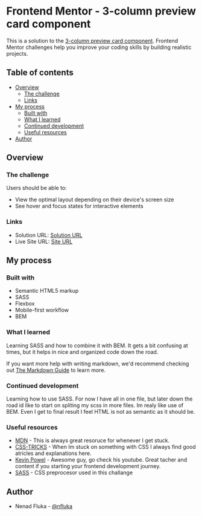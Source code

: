 # Frontend Mentor - 3-column preview card component

This is a solution to the [3-column preview card component](https://www.frontendmentor.io/challenges/3column-preview-card-component-pH92eAR2-). Frontend Mentor challenges help you improve your coding skills by building realistic projects. 

## Table of contents

- [Overview](#overview)
  - [The challenge](#the-challenge)
  - [Links](#links)
- [My process](#my-process)
  - [Built with](#built-with)
  - [What I learned](#what-i-learned)
  - [Continued development](#continued-development)
  - [Useful resources](#useful-resources)
- [Author](#author)


## Overview

### The challenge

Users should be able to:

- View the optimal layout depending on their device's screen size
- See hover and focus states for interactive elements

### Links

- Solution URL: [Solution URL](https://github.com/nfluka/three-column-preview-card)
- Live Site URL: [Site URL](https://nfluka.github.io/three-column-preview-card/)

## My process

### Built with

- Semantic HTML5 markup
- SASS
- Flexbox
- Mobile-first workflow
- BEM


### What I learned

Learning SASS and how to combine it with BEM. It gets a bit confusing at times, but it helps in nice and organized code down the road. 

If you want more help with writing markdown, we'd recommend checking out [The Markdown Guide](https://www.markdownguide.org/) to learn more.


### Continued development

Learning how to use SASS. For now I have all in one file, but later down the road id like to start on spliting my scss in more files. Im realy like use of BEM. Even I get to final result I feel HTML is not as semantic as it should be.

### Useful resources

- [MDN](https://developer.mozilla.org/en-US/) - This is always great resoruce for whenever I get stuck.
- [CSS-TRICKS](https://css-tricks.com/) - When Im stuck on something with CSS I always find good atricles and explanations here.
- [Kevin Powel](https://www.youtube.com/kevinpowell) - Awesome guy, go check his youtube. Great tacher and content if you starting your frontend development journey.
- [SASS](https://sass-lang.com/) - CSS preprocesor used in this challange

## Author

- Nenad Fluka - [@nfluka](https://www.frontendmentor.io/profile/nfluka)

